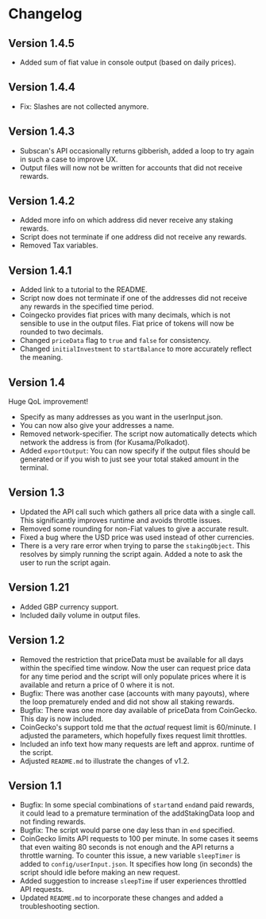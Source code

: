 # Changelog
## Version 1.4.5
* Added sum of fiat value in console output (based on daily prices).
## Version 1.4.4
* Fix: Slashes are not collected anymore.
## Version 1.4.3
* Subscan's API occasionally returns gibberish, added a loop to try again in such a case to improve UX.
* Output files will now not be written for accounts that did not receive rewards.
## Version 1.4.2
* Added more info on which address did never receive any staking rewards.
* Script does not terminate if one address did not receive any rewards.
* Removed Tax variables.
## Version 1.4.1
* Added link to a tutorial to the README.
* Script now does not terminate if one of the addresses did not receive any rewards in the specified time period.
* Coingecko provides fiat prices with many decimals, which is not sensible to use in the output files. Fiat price of tokens will now be rounded to two decimals.
* Changed `priceData` flag to `true` and `false` for consistency.
* Changed `initialInvestment` to `startBalance` to more accurately reflect the meaning.
## Version 1.4
Huge QoL improvement!
* Specify as many addresses as you want in the userInput.json.
* You can now also give your addresses a name.
* Removed network-specifier. The script now automatically detects which network the address is from (for Kusama/Polkadot).
* Added `exportOutput`: You can now specify if the output files should be generated or if you wish to just see your total staked amount in the terminal.

## Version 1.3
* Updated the API call such which gathers all price data with a single call. This significantly improves runtime and avoids throttle issues.
* Removed some rounding for non-Fiat values to give a accurate result.
* Fixed a bug where the USD price was used instead of other currencies.
* There is a very rare error when trying to parse the `stakingObject`. This resolves by simply running the script again. Added a note to ask the user to run the script again.
   
## Version 1.21
* Added GBP currency support.
* Included daily volume in output files.

## Version 1.2
* Removed the restriction that priceData must be available for all days within the specified time window. Now the user can request price data for any time period and the script will only populate prices where it is available and return a price of 0 where it is not.
* Bugfix: There was another case (accounts with many payouts), where the loop prematurely ended and did not show all staking rewards.
* Bugfix: There was one more day available of priceData from CoinGecko. This day is now included.
* CoinGecko's support told me that the *actual* request limit is 60/minute. I adjusted the parameters, which hopefully fixes request limit throttles.
* Included an info text how many requests are left and approx. runtime of the script.
* Adjusted `README.md` to illustrate the changes of v1.2.

## Version 1.1
* Bugfix: In some special combinations of `start`and `end`and paid rewards, it could lead to a premature termination of the addStakingData loop and not finding rewards.
* Bugfix: The script would parse one day less than in `end` specified. 
* CoinGecko limits API requests to 100 per minute. In some cases it seems that even waiting 80 seconds is not enough and the API returns a throttle warning. To counter this issue, a new variable `sleepTimer` is added to `config/userInput.json`. It specifies how long (in seconds) the script should idle before making an new request.
* Added suggestion to increase `sleepTime` if user experiences throttled API requests.
* Updated `README.md` to incorporate these changes and added a troubleshooting section.
